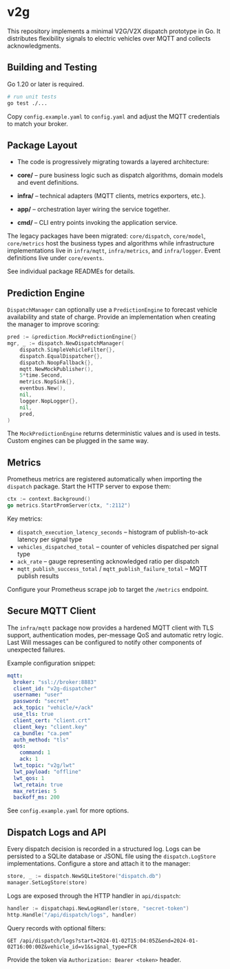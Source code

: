 # v2g

This repository implements a minimal V2G/V2X dispatch prototype in Go. It
distributes flexibility signals to electric vehicles over MQTT and collects
acknowledgments.

## Building and Testing

Go 1.20 or later is required.

```bash
# run unit tests
go test ./...
```

Copy `config.example.yaml` to `config.yaml` and adjust the MQTT credentials to
match your broker.

## Package Layout

- The code is progressively migrating towards a layered architecture:

- **core/** – pure business logic such as dispatch algorithms, domain models
  and event definitions.
- **infra/** – technical adapters (MQTT clients, metrics exporters, etc.).
- **app/** – orchestration layer wiring the service together.
- **cmd/** – CLI entry points invoking the application service.

The legacy packages have been migrated:
`core/dispatch`, `core/model`, `core/metrics` host the business
types and algorithms while infrastructure implementations live in
`infra/mqtt`, `infra/metrics`, and `infra/logger`.
Event definitions live under `core/events`.

See individual package READMEs for details.

## Prediction Engine

`DispatchManager` can optionally use a `PredictionEngine` to forecast vehicle availability and state of charge. Provide an implementation when creating the manager to improve scoring:

```go
pred := &prediction.MockPredictionEngine{}
mgr, _ := dispatch.NewDispatchManager(
    dispatch.SimpleVehicleFilter{},
    dispatch.EqualDispatcher{},
    dispatch.NoopFallback{},
    mqtt.NewMockPublisher(),
    5*time.Second,
    metrics.NopSink{},
    eventbus.New(),
    nil,
    logger.NopLogger{},
    nil,
    pred,
)
```

The `MockPredictionEngine` returns deterministic values and is used in tests. Custom engines can be plugged in the same way.

## Metrics

Prometheus metrics are registered automatically when importing the `dispatch` package. Start the HTTP server to expose them:

```go
ctx := context.Background()
go metrics.StartPromServer(ctx, ":2112")
```

Key metrics:
- `dispatch_execution_latency_seconds` – histogram of publish-to-ack latency per signal type
- `vehicles_dispatched_total` – counter of vehicles dispatched per signal type
- `ack_rate` – gauge representing acknowledged ratio per dispatch
- `mqtt_publish_success_total` / `mqtt_publish_failure_total` – MQTT publish results

Configure your Prometheus scrape job to target the `/metrics` endpoint.

## Secure MQTT Client

The `infra/mqtt` package now provides a hardened MQTT client with TLS support,
authentication modes, per-message QoS and automatic retry logic. Last Will
messages can be configured to notify other components of unexpected failures.

Example configuration snippet:

```yaml
mqtt:
  broker: "ssl://broker:8883"
  client_id: "v2g-dispatcher"
  username: "user"
  password: "secret"
  ack_topic: "vehicle/+/ack"
  use_tls: true
  client_cert: "client.crt"
  client_key: "client.key"
  ca_bundle: "ca.pem"
  auth_method: "tls"
  qos:
    command: 1
    ack: 1
  lwt_topic: "v2g/lwt"
  lwt_payload: "offline"
  lwt_qos: 1
  lwt_retain: true
  max_retries: 5
  backoff_ms: 200
```

See `config.example.yaml` for more options.

## Dispatch Logs and API

Every dispatch decision is recorded in a structured log. Logs can be persisted to a SQLite database or JSONL file using the `dispatch.LogStore` implementations. Configure a store and attach it to the manager:

```go
store, _ := dispatch.NewSQLiteStore("dispatch.db")
manager.SetLogStore(store)
```

Logs are exposed through the HTTP handler in `api/dispatch`:

```go
handler := dispatchapi.NewLogHandler(store, "secret-token")
http.Handle("/api/dispatch/logs", handler)
```

Query records with optional filters:

```
GET /api/dispatch/logs?start=2024-01-02T15:04:05Z&end=2024-01-02T16:00:00Z&vehicle_id=v1&signal_type=FCR
```

Provide the token via `Authorization: Bearer <token>` header.
